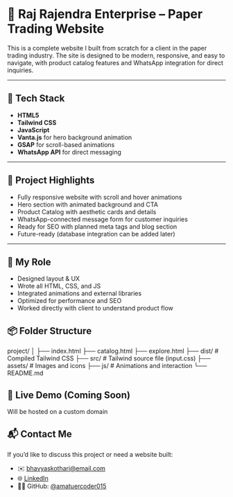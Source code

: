 # 📄 Raj Rajendra Enterprise – Paper Trading Website

This is a complete website I built from scratch for a client in the paper trading industry. The site is designed to be modern, responsive, and easy to navigate, with product catalog features and WhatsApp integration for direct inquiries.

---

## 🧰 Tech Stack

- **HTML5**
- **Tailwind CSS**
- **JavaScript**
- **Vanta.js** for hero background animation
- **GSAP** for scroll-based animations
- **WhatsApp API** for direct messaging

---

## 🎯 Project Highlights

- Fully responsive website with scroll and hover animations
- Hero section with animated background and CTA
- Product Catalog with aesthetic cards and details
- WhatsApp-connected message form for customer inquiries
- Ready for SEO with planned meta tags and blog section
- Future-ready (database integration can be added later)

---

## 🧪 My Role

- Designed layout & UX
- Wrote all HTML, CSS, and JS
- Integrated animations and external libraries
- Optimized for performance and SEO
- Worked directly with client to understand product flow


## 📦 Folder Structure

project/
│
├── index.html
├── catalog.html
├── explore.html
├── dist/ # Compiled Tailwind CSS
├── src/ # Tailwind source file (input.css)
├── assets/ # Images and icons
├── js/ # Animations and interaction
└── README.md

## 📍 Live Demo (Coming Soon)


Will be hosted on a custom domain


## 📬 Contact Me

If you’d like to discuss this project or need a website built:

- ✉️ bhavyaskothari@email.com
- 🌐 [LinkedIn](https://www.linkedin.com/in/bhavyaxkothari/)
- 🧑‍💻 GitHub: [@amatuercoder015]((https://github.com/amateurcoder015))


